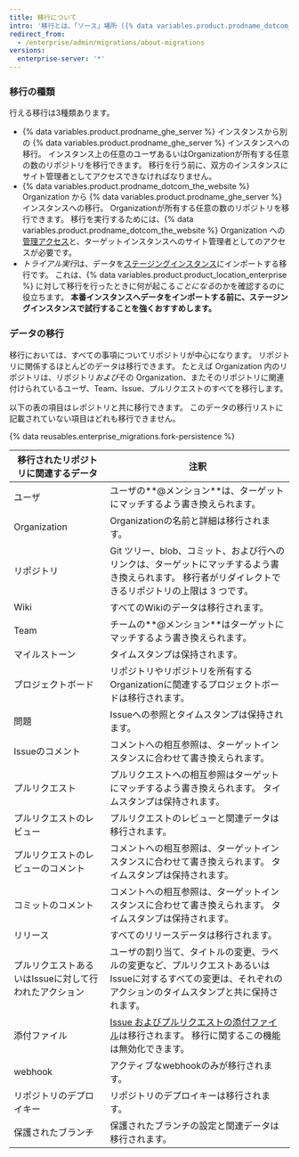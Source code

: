 ```yaml
---
title: 移行について
intro: '移行とは、「ソース」場所 ({% data variables.product.prodname_dotcom_the_website %} Organization か {% data variables.product.prodname_ghe_server %} インスタンスのいずれか) から「ターゲット」となる {% data variables.product.prodname_ghe_server %} インスタンスにデータを移譲するプロセスです。 移行は、プラットフォームを変更したり、インスタンスのハードウェアをアップグレードしたりする場合にデータを転送するのに利用できます。'
redirect_from:
  - /enterprise/admin/migrations/about-migrations
versions:
  enterprise-server: '*'
---
```


### 移行の種類

行える移行は3種類あります。

- {% data variables.product.prodname_ghe_server %} インスタンスから別の {% data variables.product.prodname_ghe_server %} インスタンスへの移行。 インスタンス上の任意のユーザあるいはOrganizationが所有する任意の数のリポジトリを移行できます。 移行を行う前に、双方のインスタンスにサイト管理者としてアクセスできなければなりません。
- {% data variables.product.prodname_dotcom_the_website %} Organization から {% data variables.product.prodname_ghe_server %} インスタンスへの移行。 Organizationが所有する任意の数のリポジトリを移行できます。 移行を実行するためには、{% data variables.product.prodname_dotcom_the_website %} Organization への[管理アクセス](/enterprise/user/articles/permission-levels-for-an-organization/)と、ターゲットインスタンスへのサイト管理者としてのアクセスが必要です。
- *トライアル実行*は、データを[ステージングインスタンス](/enterprise/admin/guides/installation/setting-up-a-staging-instance/)にインポートする移行です。 これは、{% data variables.product.product_location_enterprise %} に対して移行を行ったときに何が起こる*ことになる*のかを確認するのに役立ちます。 **本番インスタンスへデータをインポートする前に、ステージングインスタンスで試行することを強くおすすめします。**

### データの移行

移行においては、すべての事項についてリポジトリが中心になります。 リポジトリに関係するほとんどのデータは移行できます。 たとえば Organization 内のリポジトリは、リポジトリ*および*その Organization、またそのリポジトリに関連付けられているユーザ、Team、Issue、プルリクエストのすべてを移行します。

以下の表の項目はレポジトリと共に移行できます。 このデータの移行リストに記載されていない項目はどれも移行できません。

{% data reusables.enterprise_migrations.fork-persistence %}

| 移行されたリポジトリに関連するデータ            | 注釈                                                                                                            |
| ----------------------------- | ------------------------------------------------------------------------------------------------------------- |
| ユーザ                           | ユーザの**@メンション**は、ターゲットにマッチするよう書き換えられます。                                                                        |
| Organization                  | Organizationの名前と詳細は移行されます。                                                                                    |
| リポジトリ                         | Git ツリー、blob、コミット、および行へのリンクは、ターゲットにマッチするよう書き換えられます。 移行者がリダイレクトできるリポジトリの上限は 3 つです。                             |
| Wiki                          | すべてのWikiのデータは移行されます。                                                                                          |
| Team                          | チームの**@メンション**はターゲットにマッチするよう書き換えられます。                                                                         |
| マイルストーン                       | タイムスタンプは保持されます。                                                                                               |
| プロジェクトボード                     | リポジトリやリポジトリを所有するOrganizationに関連するプロジェクトボードは移行されます。                                                            |
| 問題                            | Issueへの参照とタイムスタンプは保持されます。                                                                                     |
| Issueのコメント                    | コメントへの相互参照は、ターゲットインスタンスに合わせて書き換えられます。                                                                         |
| プルリクエスト                       | プルリクエストへの相互参照はターゲットにマッチするよう書き換えられます。 タイムスタンプは保持されます。                                                          |
| プルリクエストのレビュー                  | プルリクエストのレビューと関連データは移行されます。                                                                                    |
| プルリクエストのレビューのコメント             | コメントへの相互参照は、ターゲットインスタンスに合わせて書き換えられます。 タイムスタンプは保持されます。                                                         |
| コミットのコメント                     | コメントへの相互参照は、ターゲットインスタンスに合わせて書き換えられます。 タイムスタンプは保持されます。                                                         |
| リリース                          | すべてのリリースデータは移行されます。                                                                                           |
| プルリクエストあるいはIssueに対して行われたアクション | ユーザの割り当て、タイトルの変更、ラベルの変更など、プルリクエストあるいはIssueに対するすべての変更は、それぞれのアクションのタイムスタンプと共に保持されます。                            |
| 添付ファイル                        | [Issue およびプルリクエストの添付ファイル](/articles/file-attachments-on-issues-and-pull-requests)は移行されます。 移行に関するこの機能は無効化できます。 |
| webhook                       | アクティブなwebhookのみが移行されます。                                                                                       |
| リポジトリのデプロイキー                  | リポジトリのデプロイキーは移行されます。                                                                                          |
| 保護されたブランチ                     | 保護されたブランチの設定と関連データは移行されます。                                                                                    |
